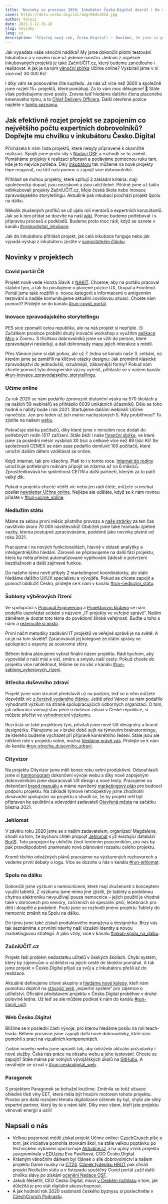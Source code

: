 ```yaml
---
title: 'Novinky za prosinec 2020: Inkubátor Česko.Digital dozrál | Do vánoční sbírky přibylo více než 30 tisíc korun'
cover: https://data.cesko.digital/img/56dca91d.jpg
author: teryii
date: 2021-1-12-15-10
slug: novinky
lang: cs
description: 'Šťastný nový rok, Česko.Digital! ✨ Doufáme, že jste si přes svátky pořádně odpočinuli a načerpali novou energii do všech aktivit a příležitostí, které přinese rok 2021.'
---
```


Jak vypadala vaše vánoční nadílka? My jsme dokončili pilotní testování Inkubátoru a v novém roce už jedeme naostro. Jedním z úspěšně inkubovaných projektů je také ZačniUČIT.cz, který budeme zanedlouho i realizovat. A jak je na tom [vánoční sbírka](https://www.ucimeonline.cz/aktivity/sbirka-pocitacu/vanocni-sbirka/) Učíme online? Vysbírali jsme v ní více než 30 000 Kč!

I díky vám se posouváme čile kupředu. Je nás už více než 3600 a společně jsme rozjeli 15+ projektů, které pomáhají. Za to vám moc děkujeme! 💙 Stále však potřebujeme nové posily. Zrovna teď hledáme dalšího člena placeného kmenového týmu, a to [Chief Delivery Officera](https://wiki.cesko.digital/display/CD/CDO+-+Chief+Delivery+Officer). Další otevřené pozice najdete v [tomto seznamu](https://wiki.cesko.digital/x/swEY).

## Jak efektivně rozjet projekt se zapojením co největšího počtu expertních dobrovolníků? Dopřejte mu chvilku v inkubátoru Česko.Digital

Přicházela k nám řada projektů, které nebyly připravené k okamžité realizaci. Spojili jsme proto síly s [Nadací OSF](https://osf.cz/) a rozhodli se to změnit. Pomáháme projekty k realizaci připravit a podáváme pomocnou ruku tam, kde je to nejvíce potřeba. Díky [inkubátoru](https://wiki.cesko.digital/pages/viewpage.action?pageId=1579036) tak můžeme na nové projekty lépe reagovat, rozšířit naši pomoc a zapojit více dobrovolníků.

Přihlásit se mohou projekty, které splňují 3 základní kritéria: mají společenský dopad, jsou neziskové a jsou udržitelné. Pilotně jsme už takto odinkubovali projekty ZačniUČIT.cz, Moje česká škola nebo Inovace zpravodajského storytellingu. Aktuálně pak inkubací prochází projekt Spolu na dálku.

Několik zkušených profíků se už ujalo rolí mentorů a expertních konzultantů. Jak se k nim přidat se dozvíte na naší [wiki](https://wiki.cesko.digital/display/CD/Mentor+a+konzultant). Pomoc budeme potřebovat i s přípravou procesů a podkladů. Budeme proto moc rádi, když se ozvete v kanálu [#ceskodigital_inkubace](https://cesko-digital.slack.com/archives/C01AMGXT9HQ).

Jak do inkubátoru přihlásit projekt, jak celá inkubace funguje nebo jak vypadá výstup z inkubátoru zjistíte v [samostatném článku](https://blog.cesko.digital/2021/01/inkubator).

## Novinky v projektech

### Covid portál ČR

Projekt nově vede Honza Slavík z [NAKIT](https://nakit.cz/). Chceme, aby na portálu pracoval stabilní tým, a tak ho posilujeme o placené pozice UX, Drupal a Frontend. Portál jsme také rozšířili o  novou kategorii s informacemi o antigenním testování a nadále komunikujeme aktuální covidovou situaci. Chcete nám pomoct? Přidejte se do kanálu [#run-covid_portal](https://cesko-digital.slack.com/archives/C01DGSL4JFN).

### Inovace zpravodajského storytellingu

PES sice zpomalil celou republiku, ale na náš projekt si nepřijde. 😏 Začátkem prosince proběhl druhý inovační workshop s využitím  [aplikace Miro](https://miro.com/app/board/o9J_lekshdI=/) a Zoomu. S třicítkou dobrovolníků jsme se vžili do person, které zpravodajství nesledují, a dali dohromady mapy jejich interakce s médii.

Přes Vánoce jsme si dali pohov, ale už 7. ledna se konalo naše 3. setkání, na kterém jsme se zaměřili na klíčové otázky designu: Jak proměnit klasické zpravodajství do jednodušší, vizuálnější, zábavnější formy? Pokud nám chcete pomoct tyto designerské výzvy vyřešit, přihlaste se v našem kanálu [#run-inovace\_zpravodajského\_storytellingu](https://cesko-digital.slack.com/archives/C01AENB1LPP).

### Učíme online

Za rok 2020 se nám podařilo zprovoznit distanční výuku na 570 školách a na našich 59 webinářů se přihlásilo 6039 unikátních účastníků. Dělo se toho hodně a nabitý bude i rok 2021. Startujeme dalšími webináři Učíme nanečisto. Jen pro leden už jich máme nachystaných 5. Kdy proběhnou? To zjistíte na našem [webu](https://www.ucimeonline.cz/aktivity/ucime-nanecisto/).

Pokračuje sbírka počítačů, díky které jsme v minulém roce dodali do potřebných rodin 1517 zařízení. Stále běží i naše [finanční sbírka](https://www.ucimeonline.cz/vanocni-sbirka/), ve které jsme za poslední měsíc vysbírali 30 tisíc a celkově více než 89 tisíc Kč! Se společností CEMEX se nám zase podařilo domluvit 100 počítačů, které umožní dalším dětem vzdělávat se online.

Když internet, tak pro všechny. Platí to i v tomto roce. [Internet do rodiny](https://www.ucimeonline.cz/aktivity/internet-do-rodiny/) umožňuje potřebným rodinám připojit se zdarma až na 6 měsíců. Zprostředkovává ho společnost CETIN a další partneři, kterým za to patří velký dík.

Pokud o projektu chcete vědět víc nebo jen rádi čtete, můžete si nechat posílat [newsletter Učíme online](https://www.ucimeonline.cz/newsletter/). Nejlépe ale uděláte, když se k nám rovnou přidáte v [#run-ucime_online](https://cesko-digital.slack.com/archives/CUXRHTY58).

### Nedlužím státu

Máme za sebou první měsíc pilotního provozu a [naše stránky](https://nedluzimstatu.cz/) za ten čas navštívilo skoro 70 000 návštěvníků! Obdrželi jsme také hromadu zpětné vazby, kterou postupně zpracováváme, podobně jako novinky platné od roku 2021.

Pracujeme i na nových funkcionalitách, hlavně v oblasti analytiky a inteligentnějšího hledání. Zároveň se připravujeme na další fázi projektu, která by měla přinést automatizované vyplňování žádosti o potvrzení bezdlužnosti a další zajímavé funkce.

Do našeho týmu nově přibyly 2 marketingové koordinátorky, ale stále hledáme dalšího UI/UX specialistu a vývojáře. Pokud se chcete zapojit a pomoct oddlužit Česko, přidejte se k nám v kanálu [#run-nedluzim_statu](https://cesko-digital.slack.com/archives/CHTQQN5AL).

### Šablony výběrových řízení

Ve spolupráci s [Principal Engineering](https://www.principal.cz/) a [Projektovým klubem](https://projektovyklub.weebly.com/o-naacutes.html) se nám podařilo uspořádat setkání s názvem „IT projekty ve veřejné správě“. Naším záměrem je dostat toto téma do povědomí široké veřejnosti. Buďte u toho s námi a [rezervujte si místo](https://www.contractors.cz/vzdelavani/dle-oboru/meetupy/364-agilni-pristup-v-it-projektech-ver-spravy). 

První náčrt metodiky zadávání IT projektů ve veřejné správě je na světě. A co je na tom skvělé? Zpracovávali jej kolegové ze státní správy ve spolupráci s experty ze soukromé sféry.

Během ledna plánujeme vybrat finální název projektu. Rádi bychom, aby vypovídal o naší misi a vizi, směru a smyslu naší cesty. Pokud chcete do projektu více nahlédnout, těšíme se na vás v kanálu [#run-sablony\_vyberovych\_rizeni](https://cesko-digital.slack.com/archives/CSHURJA9L).

### Střecha duševního zdraví

Projekt jsme vám stručně představili už na podzim, teď se o něm můžete dozvědět víc [z čerstvě vydaného článku](https://blog.cesko.digital/2021/01/strecha-dusevniho-zdravi). Ještě před Vánoci se nám podařilo vyhodnotit výzkum na straně spolupracujících odborných organizací. O tom, jak odborníci vnímají stav péče o duševní zdraví v České republice, si můžete přečíst ve [vyhodnocení výzkumu](https://data.cesko.digital/strecha/vyhodnoceni-vyzkumu.pdf).

Rozrůstá se také projektový tým, přivítali jsme nové UX designéry a brand designérku. Plánujeme se v brzké době sejít na týmovém brainstormingu, ze kterého budeme vycházet při přípravě konkrétního řešení. Stále jsou ale některé role v projektu volné, možná [hledáme právě vás](https://wiki.cesko.digital/pages/viewpage.action?pageId=1578224). Přidejte se k nám do kanálu [#run-strecha\_dusevniho\_zdravi](https://cesko-digital.slack.com/archives/C01168N8XP1).

### Cityvizor

Na projektu Cityvizor jsme měli konec roku velmi produktivní. Odsouhlasili jsme si [harmonogram](https://wiki.cesko.digital/pages/viewpage.action?pageId=1577382&preview=/1577382/1580441/harmonogram%20Cityvizor.png) dokončení vývoje webu a díky nově zapojeným dobrovolníkům jsme dopracovali UX design a nové texty. Pracujeme na dokončení [brand manuálu](https://docs.google.com/document/d/1fiv0k7hgyTfR03tcpM6hJ9NrLKwQLyHtciVaYb1Gctw/edit?usp=sharing) a máme navržený [marketingový plán](https://docs.google.com/presentation/d/1aftuQ-ZLnhYS1Ovj0cRo5DVP_-ZW7QUsiPIZvLSoRLo/edit?usp=sharing) pro budoucí podporu projektu. Na základě týmové retrospektivy jsme zhodnotili dosavadní spolupráci na projektu a shodli se, že by projekt měl být připraven ke spuštění a odevzdání zadavateli [Otevřená města](https://www.otevrenamesta.cz/) na začátku března 2021.

### Jehlomat

V závěru roku 2020 jsme se s naším zadavatelem, organizací Magdalena, shodli na tom, že bychom chtěli propojit [Jehlomat](https://www.jehlomat.cz/) s již existující databází [BorIS](https://www.bor-is.cz/). Toto propojení by ulehčilo život terénním pracovníkům, pro nás by pak pravděpodobně znamenalo nové plánování rozsahu celého projektu.

Kromě těchto odvážných plánů pracujeme na výzkumných rozhovorech a vedeme první debaty o logu. Více se dozvíte u nás v kanálu [#run-jehlomat](https://cesko-digital.slack.com/archives/C017VKLRRC0).

### Spolu na dálku

Dokončili jsme výzkum s nemocnicemi, které mají zkušenosti s konceptem využití tabletů. Z výzkumu jsme mimo jiné zjistili, že tablety a podobnou chytrou elektroniku nevyužívají pouze nemocnice – jejich použití je vhodné také v domovech pro seniory, zařízeních se speciální péčí, léčebnách pro děti i dospělé a podobně. Proto jsme se rozhodli jméno projektu Tablety do nemocnic změnit na Spolu na dálku.

Do týmu jsme také získali produktového manažera a designérku. Brzy vás tak seznámíme s prvními návrhy naší vizuální identity a novou marketingovou strategií. A jako vždy, více v kanálu [#inkub-spolu_na_dalku](https://cesko-digital.slack.com/archives/C018PVDT4SW).

### ZačniUČIT.cz

Projekt řeší problém nedostatku učitelů v českých školách. Chybí systém, který by zájemcům o učitelství na jejich cestě do školství pomáhal. A tak jsme projekt v Česko.Digital přijali za svůj a z Inkubátoru přešli až do realizace.

Aktuálně definujeme cílové skupiny a [hledáme nové kolegy](https://wiki.cesko.digital/pages/viewpage.action?pageId=1573299), kteří nám pomohou doplnit na [stávající web](https://www.zacniucit.cz/) „expertní systém“ pro zájemce o učitelství. Oficiální představení projektu v Česko.Digital proběhne v druhé polovině ledna. Už teď se ale můžete podívat k nám do kanálu [#run-zacni_ucit](https://cesko-digital.slack.com/archives/C01CDSTV8KF).

### Web Česko.Digital

Blížíme se k poslední části vývoje, pro kterou hledáme posilu na roli teach-leada. Během prosince jsme zapojili další nové dobrovolníky, kteří nám pomohli s prací na vizuálních komponentách.

Zadání nového webu jsme upravili tak, aby odráželo aktuální požadavky i nové služby. Čeká nás práce na obsahu webu a jeho testování. Chcete se zapojit? Stále máme pár volných vývojářských úkolů na [GitHubu](https://github.com/cesko-digital/web/issues). A neváhejte se ozvat v [#run-ceskodigital_web](https://cesko-digital.slack.com/archives/CHG9NA23D).

### Paragonek

S projektem Paragonek se bohužel loučíme. Změnila se totiž situace ohledně třetí vlny EET, která měla být hnacím motorem tohoto projektu. Prostor pro další rozvíjení tématu digitalizace účtenek by byl, chybí ale silný expertní partner, který by to s námi táhl. Díky moc všem, kteří jste projektu věnovali energii a úsilí!

## Napsali o nás

- Velkou pozornost médií získal projekt Učíme online: [CzechCrunch](https://www.czechcrunch.cz/2020/12/nekteri-zaci-jsou-stale-offline-iniciativa-ucime-online-od-cesko-digital-proto-porada-sbirku-na-pocitace-pro-deti/) píše o tom, jak iniciativa pomohla stovkám škol, na stále velkou poptávku po technickém vybavení upozorňuje [Aktuálně.cz](https://zpravy.aktualne.cz/domaci/problemy-offline-zaku-z-jara-nezmizely-chybi-jim-podpora/r~3a529bac3a3611eb9d470cc47ab5f122/) a na úplný vznik projektu zavzpomínala [v EDUzínu](https://www.eduzin.cz/covid-19/pomohli-skolam-rozjet-online-vyuku-od-myslenky-do-startu-to-bylo-tri-a-pul-dne-rika-eva-pavlikova-z-cesko-digital/) Eva Pavlíková, COO Česko.Digital.
- Krásným vánočním dárkem byl článek o síle dobrovolnictví a našem projektu Dáme roušky na [ČT24](https://ct24.ceskatelevize.cz/domaci/3235742-tisice-dobrovolniku-v-roce-pandemie-dokazaly-ze-spojit-sily-ma-smysl). [Článek týdeníku HROT](https://www.tydenikhrot.cz/clanek/exekuce-dluhy-rejstrik-exekuci-nedluzim-statu) pak chválí projekt Nedlužím státu a v listopadu spuštěný Covid portál zažil další chvilku slávy po získání [ocenění Nadace OSF](https://www.e15.cz/koronahelpdesk-e15/web-s-prehledem-odberovych-mist-na-covid-19-ziskal-oceneni-1376058).
- Jakub Nešetřil, CEO Česko.Digital, mluví [v Českém rozhlasu](https://plus.rozhlas.cz/stat-potrebuje-digitalni-akceschopnost-ale-zatim-se-dostava-do-prvni-faze-uleku-8394683) o tom, jak důležitá je pro stát digitální akceschopnost.
- A jak hodnotí rok 2020 osobnosti českého byznysu si poslechněte v [CzechCrunch Podcastu](https://www.czechcrunch.cz/2020/12/rok-2020-pohledem-10-osobnosti-ceskeho-byznysu-v-podcastu-ho-rekapituluji-kijonkova-dlouhy-formankova-ci-smid/).